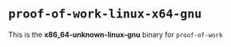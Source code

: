 # `proof-of-work-linux-x64-gnu`

This is the **x86_64-unknown-linux-gnu** binary for `proof-of-work` 